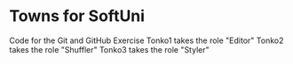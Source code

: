 # Towns for SoftUni
Code for the Git and GitHub Exercise
Tonko1 takes the role "Editor"
Tonko2 takes the role "Shuffler"
Tonko3 takes the role "Styler"
